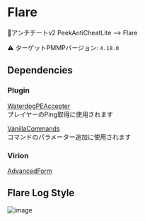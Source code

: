 # Flare

🔌アンチチートv2
PeekAntiCheatLite --> Flare  

⚠ ターゲットPMMPバージョン: `4.18.0`

## Dependencies

### Plugin

[WaterdogPEAccepter](https://github.com/NeiroNetwork/WaterdogPEAccepter)  
プレイヤーのPing取得に使用されます  

[VanillaCommands](https://github.com/NeiroNetwork/VanillaCommands)  
コマンドのパラメーター追加に使用されます

### Virion

[AdvancedForm](https://github.com/PJZ9n/AdvancedForm)

## Flare Log Style

![image](https://user-images.githubusercontent.com/70795425/195880474-e2edc780-0882-4f95-a2c3-2f684f8a732e.png)
